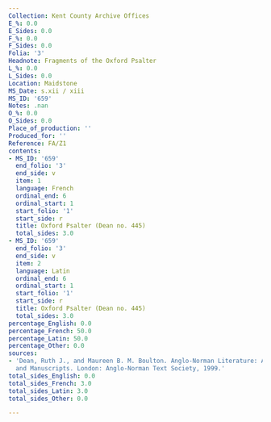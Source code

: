 ```yaml
---
Collection: Kent County Archive Offices
E_%: 0.0
E_Sides: 0.0
F_%: 0.0
F_Sides: 0.0
Folia: '3'
Headnote: Fragments of the Oxford Psalter
L_%: 0.0
L_Sides: 0.0
Location: Maidstone
MS_Date: s.xii / xiii
MS_ID: '659'
Notes: .nan
O_%: 0.0
O_Sides: 0.0
Place_of_production: ''
Produced_for: ''
Reference: FA/Z1
contents:
- MS_ID: '659'
  end_folio: '3'
  end_side: v
  item: 1
  language: French
  ordinal_end: 6
  ordinal_start: 1
  start_folio: '1'
  start_side: r
  title: Oxford Psalter (Dean no. 445)
  total_sides: 3.0
- MS_ID: '659'
  end_folio: '3'
  end_side: v
  item: 2
  language: Latin
  ordinal_end: 6
  ordinal_start: 1
  start_folio: '1'
  start_side: r
  title: Oxford Psalter (Dean no. 445)
  total_sides: 3.0
percentage_English: 0.0
percentage_French: 50.0
percentage_Latin: 50.0
percentage_Other: 0.0
sources:
- 'Dean, Ruth J., and Maureen B. M. Boulton. Anglo-Norman Literature: A Guide to Texts
  and Manuscripts. London: Anglo-Norman Text Society, 1999.'
total_sides_English: 0.0
total_sides_French: 3.0
total_sides_Latin: 3.0
total_sides_Other: 0.0

---
```

